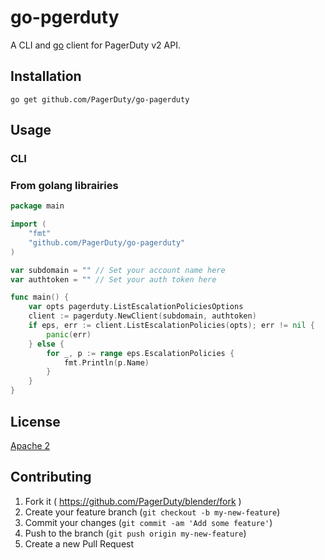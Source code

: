 # go-pgerduty

A CLI and [go](https://golang.org/) client for PagerDuty v2 API.

## Installation

```
go get github.com/PagerDuty/go-pagerduty
```


## Usage

### CLI

### From golang librairies

```go
package main

import (
	"fmt"
	"github.com/PagerDuty/go-pagerduty"
)

var subdomain = "" // Set your account name here
var	authtoken = "" // Set your auth token here

func main() {
	var opts pagerduty.ListEscalationPoliciesOptions
	client := pagerduty.NewClient(subdomain, authtoken)
	if eps, err := client.ListEscalationPolicies(opts); err != nil {
		panic(err)
	} else {
		for _, p := range eps.EscalationPolicies {
			fmt.Println(p.Name)
		}
	}
}
```

## License
[Apache 2](http://www.apache.org/licenses/LICENSE-2.0)

## Contributing

1. Fork it ( https://github.com/PagerDuty/blender/fork )
2. Create your feature branch (`git checkout -b my-new-feature`)
3. Commit your changes (`git commit -am 'Add some feature'`)
4. Push to the branch (`git push origin my-new-feature`)
5. Create a new Pull Request
